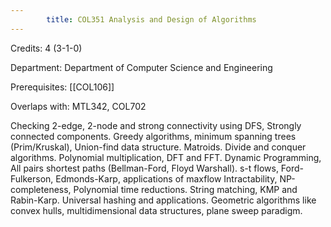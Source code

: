 ```yaml
---
        title: COL351 Analysis and Design of Algorithms
---
```

Credits: 4 (3-1-0)

Department: Department of Computer Science and Engineering

Prerequisites: [[COL106]]

Overlaps with: MTL342, COL702

Checking 2-edge, 2-node and strong connectivity using DFS, Strongly connected components. Greedy algorithms, minimum spanning trees (Prim/Kruskal), Union-find data structure. Matroids. Divide and conquer algorithms. Polynomial multiplication, DFT and FFT. Dynamic Programming, All pairs shortest paths (Bellman-Ford, Floyd Warshall). s-t flows, Ford-Fulkerson, Edmonds-Karp, applications of maxflow Intractability, NP-completeness, Polynomial time reductions. String matching, KMP and Rabin-Karp. Universal hashing and applications. Geometric algorithms like convex hulls, multidimensional data structures, plane sweep paradigm.